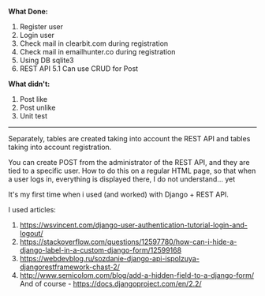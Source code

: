 <b>What Done:</b>
1. Register user
2. Login user
3. Check mail in clearbit.com during registration
4. Check mail in emailhunter.co during registration
5. Using DB sqlite3
5. REST API
5.1 Can use CRUD for Post

<b>What didn't:</b>
1. Post like
2. Post unlike
3. Unit test

---------

Separately, tables are created taking into account the REST API and tables taking into account registration.

You can create POST from the administrator of the REST API, and they are tied to a specific user.
How to do this on a regular HTML page, so that when a user logs in, everything is displayed there, I do not understand... yet


It's my first time when i used (and worked) with Django + REST API.

I used articles:
1. https://wsvincent.com/django-user-authentication-tutorial-login-and-logout/
2. https://stackoverflow.com/questions/12597780/how-can-i-hide-a-django-label-in-a-custom-django-form/12599168
3. https://webdevblog.ru/sozdanie-django-api-ispolzuya-djangorestframework-chast-2/
4. http://www.semicolom.com/blog/add-a-hidden-field-to-a-django-form/
And of course - https://docs.djangoproject.com/en/2.2/
